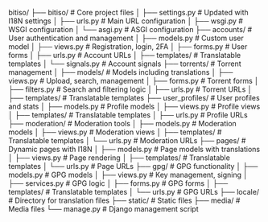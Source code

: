 bitiso/
├── bitiso/                       # Core project files
│   ├── settings.py               # Updated with I18N settings
│   ├── urls.py                   # Main URL configuration
│   ├── wsgi.py                   # WSGI configuration
│   └── asgi.py                   # ASGI configuration
├── accounts/                     # User authentication and management
│   ├── models.py                 # Custom user model
│   ├── views.py                  # Registration, login, 2FA
│   ├── forms.py                  # User forms
│   ├── urls.py                   # Account URLs
│   ├── templates/                # Translatable templates
│   └── signals.py                # Account signals
├── torrents/                     # Torrent management
│   ├── models/                   # Models including translations
│   ├── views.py                  # Upload, search, management
│   ├── forms.py                  # Torrent forms
│   ├── filters.py                # Search and filtering logic
│   ├── urls.py                   # Torrent URLs
│   ├── templates/                # Translatable templates
├── user_profiles/                # User profiles and stats
│   ├── models.py                 # Profile models
│   ├── views.py                  # Profile views
│   ├── templates/                # Translatable templates
│   ├── urls.py                   # Profile URLs
├── moderation/                   # Moderation tools
│   ├── models.py                 # Moderation models
│   ├── views.py                  # Moderation views
│   ├── templates/                # Translatable templates
│   └── urls.py                   # Moderation URLs
├── pages/                        # Dynamic pages with I18N
│   ├── models.py                 # Page models with translations
│   ├── views.py                  # Page rendering
│   ├── templates/                # Translatable templates
│   └── urls.py                   # Page URLs
├── gpg/                          # GPG functionality
│   ├── models.py                 # GPG models
│   ├── views.py                  # Key management, signing
│   ├── services.py               # GPG logic
│   ├── forms.py                  # GPG forms
│   ├── templates/                # Translatable templates
│   └── urls.py                   # GPG URLs
├── locale/                       # Directory for translation files
├── static/                       # Static files
├── media/                        # Media files
└── manage.py                     # Django management script
